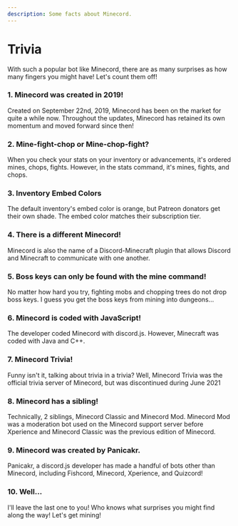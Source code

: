 ```yaml
---
description: Some facts about Minecord.
---
```


# Trivia

With such a popular bot like Minecord, there are as many surprises as how many fingers you might have! Let's count them off!

### 1. Minecord was created in 2019!

Created on September 22nd, 2019, Minecord has been on the market for quite a while now. Throughout the updates, Minecord has retained its own momentum and moved forward since then!

### 2. Mine-fight-chop or Mine-chop-fight?

When you check your stats on your inventory or advancements, it's ordered mines, chops, fights. However, in the stats command, it's mines, fights, and chops.

### 3. Inventory Embed Colors

The default inventory's embed color is orange, but Patreon donators get their own shade. The embed color matches their subscription tier.&#x20;

### 4. There is a different Minecord!

Minecord is also the name of a Discord-Minecraft plugin that allows Discord and Minecraft to communicate with one another.&#x20;

### 5. Boss keys can only be found with the mine command!

No matter how hard you try, fighting mobs and chopping trees do not drop boss keys. I guess you get the boss keys from mining into dungeons...

### 6. Minecord is coded with JavaScript!

The developer coded Minecord with discord.js. However, Minecraft was coded with Java and C++.

### 7. Minecord Trivia!

Funny isn't it, talking about trivia in a trivia? Well, Minecord Trivia was the official trivia server of Minecord, but was discontinued during June 2021

### 8. Minecord has a sibling!

Technically, 2 siblings, Minecord Classic and Minecord Mod. Minecord Mod was a moderation bot used on the Minecord support server before Xperience and Minecord Classic was the previous edition of Minecord.

### 9. Minecord was created by Panicakr.

Panicakr, a discord.js developer has made a handful of bots other than Minecord, including Fishcord, Minecord, Xperience, and Quizcord!

### 10. Well...

I'll leave the last one to you! Who knows what surprises you might find along the way! Let's get mining!


